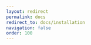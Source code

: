 ```yaml
---
layout: redirect
permalink: docs
redirect_to: docs/installation
navigation: false
order: 100
---
```


